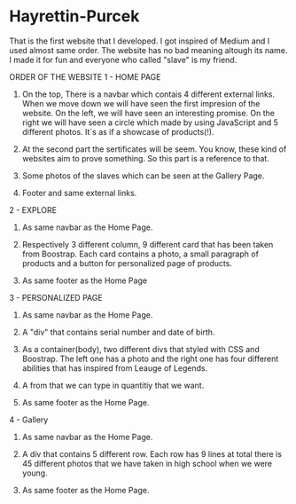# Hayrettin-Purcek
That is the first website that I developed. I got inspired of Medium and I used almost same order.
The website has no bad meaning altough its name. I made it for fun and everyone who called "slave" is my friend.

 ORDER OF THE WEBSITE
 1 - HOME PAGE
   1) On the top, There is a navbar which contais 4 different external links. When we move down we will have seen the first impresion of the website. On the left, we will have seen an interesting promise. 
  On the right we will have seen a circle which made by using JavaScript and 5 different photos. It`s as if a showcase of products(!).

   2) At the second part the sertificates will be seem. You know, these kind of websites aim to prove something. So this part is a reference to that.

   3) Some photos of the slaves which can be seen at the Gallery Page.

   4) Footer and same external links.


 2 - EXPLORE
   1) As same navbar as the Home Page.

   2) Respectively 3 different column, 9 different card that has been taken from Boostrap. Each card contains a photo, a small paragraph of products and a button for personalized page of products.

   3) As same footer as the Home Page


 3 - PERSONALIZED PAGE 
   1) As same navbar as the Home Page.

   2) A "div" that contains serial number and date of birth.

   3) As a container(body), two different divs that styled with CSS and Boostrap. The left one has a photo and the right one has four different abilities that has inspired from Leauge of Legends.

   4) A from that we can type in quantitiy that we want.

   5) As same footer as the Home Page.


 4 - Gallery
   1) As same navbar as the Home Page.

   2) A div that contains 5 different row. Each row has 9 lines at total there is 45 different photos that we have taken in high school when we were young.

   3) As same footer as the Home Page.




 
